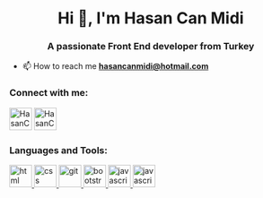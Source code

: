 <h1 align="center">Hi 👋, I'm Hasan Can Midi</h1>
<h3 align="center">A passionate Front End developer from Turkey</h3>

- 📫 How to reach me **hasancanmidi@hotmail.com**

<h3 align="left">Connect with me:</h3>
<p align="left">
<a href="https://www.linkedin.com/in/hasan-can-midi-080746198/" target="_blank" rel="noreferrer">  <img  src="https://www.vectorlogo.zone/logos/linkedin/linkedin-icon.svg" alt="HasanCanMidi" height="40" width="40"  /></a>
<a href="https://www.instagram.com/can.midi/" target="_blank" rel="noreferrer"> <img  src="https://www.vectorlogo.zone/logos/instagram/instagram-icon.svg" alt="HasanCanMidi" height="40" width="40"  /></a>

<h3 align="left">Languages and Tools:</h3>
<p align="left"> 
    <a href="https://html.com/" target="_blank" rel="noreferrer"> <img src="https://www.vectorlogo.zone/logos/w3_html5/w3_html5-icon.svg" alt="html" width="40" height="40"/> </a> 
    <a href="https://developer.mozilla.org/en-US/docs/Web/CSS" target="_blank" rel="noreferrer"> <img src="https://www.vectorlogo.zone/logos/w3_css/w3_css-icon.svg" alt="css" width="40" height="40"/> </a> 
    <a href="https://git-scm.com/" target="_blank" rel="noreferrer"> <img src="https://www.vectorlogo.zone/logos/git-scm/git-scm-icon.svg" alt="git" width="40" height="40"/> </a>
    <a href="https://git-scm.com/" target="_blank" rel="noreferrer"> <img src="https://www.vectorlogo.zone/logos/getbootstrap/getbootstrap-icon.svg" alt="bootstrap" width="40" height="40"/> </a>
    <a href="https://git-scm.com/" target="_blank" rel="noreferrer"> <img src="https://www.vectorlogo.zone/logos/javascript/javascript-icon.svg" alt="javascript" width="40" height="40"/> </a>
    <a href="https://react.dev/learn" target="_blank" rel="noreferrer"> <img src="https://www.vectorlogo.zone/logos/reactjs/reactjs-icon.svg" alt="javascript" width="40" height="40"/> </a>
</p>

